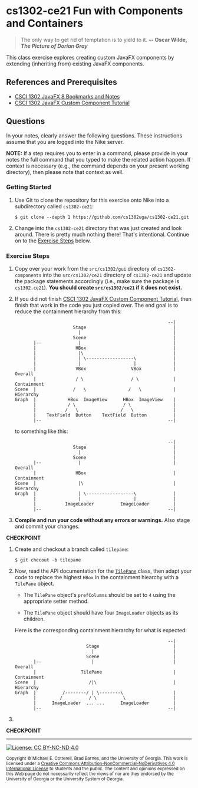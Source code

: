 # cs1302-ce21 Fun with Components and Containers

> The only way to get rid of temptation is to yield to it.
> **-- Oscar Wilde, _The Picture of Dorian Gray_**

This class exercise explores creating custom JavaFX components by extending (inheriting from) existing
JavaFX components. 

## References and Prerequisites

* [CSCI 1302 JavaFX 8 Bookmarks and Notes](http://cobweb.cs.uga.edu/~mec/cs1302/gui/)
* [CSCI 1302 JavaFX Custom Component Tutorial](https://github.com/cs1302uga/cs1302-tutorials/components/components.md)

## Questions

In your notes, clearly answer the following questions. These instructions assume that you are 
logged into the Nike server. 

**NOTE:** If a step requires you to enter in a command, please provide in your notes the full 
command that you typed to make the related action happen. If context is necessary (e.g., the 
command depends on your present working directory), then please note that context as well.

### Getting Started

1. Use Git to clone the repository for this exercise onto Nike into a subdirectory called `cs1302-ce21`:

   ```
   $ git clone --depth 1 https://github.com/cs1302uga/cs1302-ce21.git
   ```

1. Change into the `cs1302-ce21` directory that was just created and look around. There is 
   pretty much nothing there! That's intentional. Continue on to the 
   [Exercise Steps](#exercise-steps) below.
   
### Exercise Steps

1. Copy over your work from the `src/cs1302/gui` directory of `cs1302-components`
   into the `src/cs1302/ce21` directory of `cs1302-ce21` and update the package
   statements accordingly (i.e., make sure the package is `cs1302.ce21`). 
   **You should create `src/cs1302/ce21` if it does not exist.**
   
1. If you did not finish 
   [CSCI 1302 JavaFX Custom Component Tutorial](https://github.com/cs1302uga/cs1302-tutorials/components/components.md), 
   then finish that work in the code you just copied over. The end goal is to reduce
   the containment hierarchy from this:
   
   ```
                                                             --|
                         Stage                                 |
                           |                                   |
                         Scene                                 |
          |--              |                                   |
          |               HBox                                 |
          |                |\                                  |
          |                | \------------------\              |
          |                |                    |              |
          |               VBox                 VBox            | Overall
          |               / \                  / \             | Containment
   Scene  |              /   \                /   \            | Hierarchy
   Graph  |            HBox  ImageView      HBox  ImageView    |
          |            / \                  / \                |
          |           /   \                /   \               |
          |    TextField  Button    TextField  Button          |
          |--                                                --|
   ```   
   
   to something like this:
   
   ```
                                                             --|
                         Stage                                 |
                           |                                   |
                         Scene                                 |
          |--              |                                   | Overall
          |               HBox                                 | Containment
   Scene  |                |\                                  | Hierarchy
   Graph  |                | \------------------\              |
          |                |                    |              |
          |           ImageLoader          ImageLoader         |
          |--                                                --|
   ```
   
1. **Compile and run your code without any errors or warnings.**
   Also stage and commit your changes.

**CHECKPOINT**   

1. Create and checkout a branch called `tilepane`:
   
   ```
   $ git checout -b tilepane
   ```
   
1. Now, read the API documentation for the
   [`TilePane`](https://docs.oracle.com/javase/8/javafx/api/javafx/scene/layout/TilePane.html)
   class, then adapt your code to replace the highest `HBox` in the 
   containment hiearchy with a `TilePane` object.
   
   * The `TilePane` object's `prefColumns` should be set to `4` using the appropriate setter
     method.
     
   * The `TilePane` object should have four `ImageLoader` objects as its children.
   
   Here is the corresponding containment hierarchy for what is expected:
   
   ```
                                                             --|
                              Stage                            |
                                |                              |
                              Scene                            |
          |--                   |                              | Overall
          |                 TilePane                           | Containment
   Scene  |                    /|\                             | Hierarchy
   Graph  |          /--------/ | \--------\                   |
          |         /          / \          \                  |
          |      ImageLoader  ... ...      ImageLoader         |
          |--                                                --|
   ```
   
1. 
   

        
**CHECKPOINT**

<hr/>

[![License: CC BY-NC-ND 4.0](https://img.shields.io/badge/License-CC%20BY--NC--ND%204.0-lightgrey.svg)](http://creativecommons.org/licenses/by-nc-nd/4.0/)

<small>
Copyright &copy; Michael E. Cotterell, Brad Barnes, and the University of Georgia.
This work is licensed under a <a rel="license" href="http://creativecommons.org/licenses/by-nc-nd/4.0/">Creative Commons Attribution-NonCommercial-NoDerivatives 4.0 International License</a> to students and the public.
The content and opinions expressed on this Web page do not necessarily reflect the views of nor are they endorsed by the University of Georgia or the University System of Georgia.
</small>
